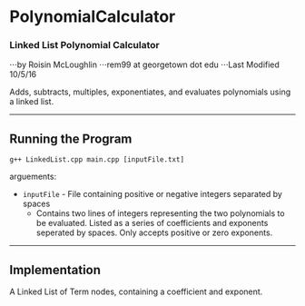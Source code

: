 # PolynomialCalculator

### Linked List Polynomial Calculator

⋅⋅⋅by Roisin McLoughlin
⋅⋅⋅rem99 at georgetown dot edu
⋅⋅⋅Last Modified 10/5/16

Adds, subtracts, multiples, exponentiates, and evaluates polynomials using a linked list.

-----------------------
Running the Program
-----------------------

`g++ LinkedList.cpp main.cpp [inputFile.txt]`

arguements:

* `inputFile` - File containing positive or negative integers separated by spaces
  * Contains two lines of integers representing the two polynomials to be evaluated. Listed as a series of coefficients and exponents seperated by spaces. Only accepts positive or zero exponents.

-----------------------
Implementation
-----------------------

A Linked List of Term nodes, containing a coefficient and exponent.
